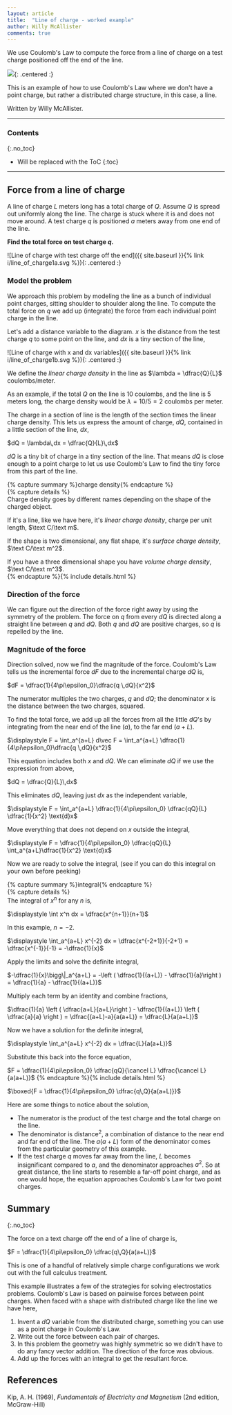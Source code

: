 ```yaml
---
layout: article
title:  "Line of charge - worked example"
author: Willy McAllister
comments: true
---
```


We use Coulomb's Law to compute the force from a line of charge on a test charge positioned off the end of the line.

![](https://ka-perseus-images.s3.amazonaws.com/67bc44cdd0ce9647fa4e5eeb70e7516164e3d9c8.svg){: .centered :}

This is an example of how to use Coulomb's Law where we don't have a point charge, but rather a distributed charge structure, in this case, a line.

Written by Willy McAllister. 

----

### Contents
{:.no_toc}

* Will be replaced with the ToC
{:toc}

----

## Force from a line of charge

A line of charge $L$ meters long has a total charge of $Q$. Assume $Q$ is spread out uniformly along the line. The charge is stuck where it is and does not move around. A test charge $q$ is positioned $a$ meters away from one end of the line. 

**Find the total force on test charge $q$.**

![Line of charge with test charge off the end]({{ site.baseurl }}{% link i/line_of_charge1a.svg %}){: .centered :}

### Model the problem

We approach this problem by modeling the line as a bunch of individual point charges, sitting shoulder to shoulder along the line. To compute the total force on $q$ we add up (integrate) the force from each individual point charge in the line. 

Let's add a distance variable to the diagram. $x$ is the distance from the test charge $q$ to some point on the line, and $dx$ is a tiny section of the line,

![Line of charge with x and dx variables]({{ site.baseurl }}{% link i/line_of_charge1b.svg %}){: .centered :}

We define the *linear charge density* in the line as $\lambda = \dfrac{Q}{L}$ coulombs/meter. 

As an example, if the total $Q$ on the line is $10$ coulombs, and the line is $5$ meters long, the charge density would be $\lambda = 10 / 5 = 2$ coulombs per meter. 

The charge in a section of line is the length of the section times the linear charge density. This lets us express the amount of charge, $dQ$, contained in a little section of the line, $dx$,

$dQ = \lambda\,dx = \dfrac{Q}{L}\,dx$

$dQ$ is a tiny bit of charge in a tiny section of the line. That means $dQ$ is close enough to a point charge to let us use Coulomb's Law to find the tiny force from this part of the line.

{% capture summary %}charge density{% endcapture %}  
{% capture details %}  
Charge density goes by different names depending on the shape of the charged object. 

If it's a line, like we have here, it's *linear charge density*, charge per unit length, $\text C/\text m$. 

If the shape is two dimensional, any flat shape, it's *surface charge density*, $\text C/\text m^2$. 

If you have a three dimensional shape you have *volume charge density*, $\text C/\text m^3$.  
{% endcapture %}{% include details.html %}  

### Direction of the force

We can figure out the direction of the force right away by using the symmetry of the problem. The force on $q$ from every $dQ$ is directed along a straight line between $q$ and $dQ$. Both $q$ and $dQ$ are positive charges, so $q$ is repelled by the line. 

### Magnitude of the force

Direction solved, now we find the magnitude of the force. Coulomb's Law tells us the incremental force $dF$ due to the incremental charge $dQ$ is,

$dF = \dfrac{1}{4\pi\epsilon_0}\dfrac{q \,dQ}{x^2}$

The numerator multiples the two charges, $q$ and $dQ$; the denominator $x$ is the distance between the two charges, squared.

To find the total force, we add up all the forces from all the little $dQ$'s by integrating from the near end of the line ($a$), to the far end ($a + L$).

$\displaystyle F = \int_a^{a+L} d\vec F = \int_a^{a+L} \dfrac{1}{4\pi\epsilon_0}\dfrac{q \,dQ}{x^2}$

This equation includes both $x$ and $dQ$. We can eliminate $dQ$ if we use the expression from above,

$dQ = \dfrac{Q}{L}\,dx$

This eliminates $dQ$, leaving just $dx$ as the independent variable,

$\displaystyle F = \int_a^{a+L} \dfrac{1}{4\pi\epsilon_0}  \dfrac{qQ}{L} \dfrac{1}{x^2} \text{d}x$

Move everything that does not depend on $x$ outside the integral,

$\displaystyle F = \dfrac{1}{4\pi\epsilon_0} \dfrac{qQ}{L} \int_a^{a+L}\dfrac{1}{x^2} \text{d}x$

Now we are ready to solve the integral, (see if you can do this integral on your own before peeking)

{% capture summary %}integral{% endcapture %}  
{% capture details %}  
The integral of $x^n$ for any $n$ is, 

$\displaystyle \int x^n dx = \dfrac{x^{n+1}}{n+1}$ 

In this example, $n = -2$.

$\displaystyle \int_a^{a+L} x^{-2} dx = \dfrac{x^{-2+1}}{-2+1} = \dfrac{x^{-1}}{-1} = -\dfrac{1}{x}$

Apply the limits and solve the definite integral,

$-\dfrac{1}{x}\bigg\|_a^{a+L} = -\left ( \dfrac{1}{(a+L)} - \dfrac{1}{a}\right ) = \dfrac{1}{a} - \dfrac{1}{(a+L)}$

Multiply each term by an identity and combine fractions,

$\dfrac{1}{a} \left ( \dfrac{a+L}{a+L}\right ) - \dfrac{1}{(a+L)} \left ( \dfrac{a}{a} \right ) = \dfrac{(a+L)-a}{a(a+L)} = \dfrac{L}{a(a+L)}$

Now we have a solution for the definite integral,

$\displaystyle \int_a^{a+L} x^{-2} dx = \dfrac{L}{a(a+L)}$

Substitute this back into the force equation,

$F = \dfrac{1}{4\pi\epsilon_0} \dfrac{qQ}{\cancel L} \dfrac{\cancel L}{a(a+L)}$
{% endcapture %}{% include details.html %} 

$\boxed{F = \dfrac{1}{4\pi\epsilon_0} \dfrac{q\,Q}{a(a+L)}}$

Here are some things to notice about the solution, 

* The numerator is the product of the test charge and the total charge on the line. 
* The denominator is distance$^2$, a combination of distance to the near end and far end of the line. The $a(a+L)$ form of the denominator comes from the particular geometry of this example.
* If the test charge $q$ moves far away from the line, $L$ becomes insignificant compared to $a$, and the denominator approaches $a^2$. So at great distance, the line starts to resemble a far-off point charge, and as one would hope, the equation approaches Coulomb's Law for two point charges.

## Summary
{:.no_toc}

The force on a text charge off the end of a line of charge is,

$F = \dfrac{1}{4\pi\epsilon_0} \dfrac{q\,Q}{a(a+L)}$

This is one of a handful of relatively simple charge configurations we work out with the full calculus treatment.

This example illustrates a few of the strategies for solving electrostatics problems. Coulomb's Law is based on pairwise forces between point charges. When faced with a shape with distributed charge like the line we have here, 

1. Invent a $dQ$ variable from the distributed charge, something you can use as a point charge in Coulomb's Law.
2. Write out the force between each pair of charges. 
3. In this problem the geometry was highly symmetric so we didn't have to do any fancy vector addition. The direction of the force was obvious.
4. Add up the forces with an integral to get the resultant force.

## References

Kip, A. H. (1969), *Fundamentals of Electricity and Magnetism* (2nd edition, McGraw-Hill)